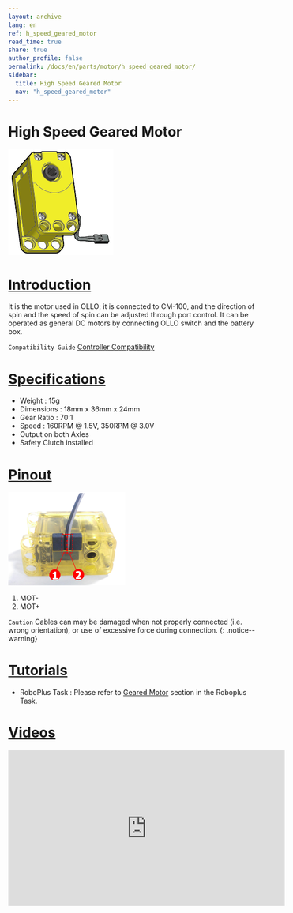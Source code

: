 ```yaml
---
layout: archive
lang: en
ref: h_speed_geared_motor
read_time: true
share: true
author_profile: false
permalink: /docs/en/parts/motor/h_speed_geared_motor/
sidebar:
  title: High Speed Geared Motor
  nav: "h_speed_geared_motor"
---
```


# High Speed Geared Motor

![](/assets/images/parts/motor/h_speed_geared_motor_product.png)

# [Introduction](#introduction)

It is the motor used in OLLO; it is connected to CM-100, and the direction of spin and the speed of spin can be adjusted through port control.
It can be operated as general DC motors by connecting OLLO switch and the battery box.

`Compatibility Guide` [Controller Compatibility]

# [Specifications](#specifications)

- Weight : 15g
- Dimensions : 18mm x 36mm x 24mm
- Gear Ratio : 70:1
- Speed : 160RPM @ 1.5V, 350RPM @ 3.0V
- Output on both Axles
- Safety Clutch installed

# [Pinout](#pinout)

![](/assets/images/parts/motor/h_speed_geared_motor_pinout.png)

1. MOT-
2. MOT+

`Caution` Cables can may be damaged when not properly connected (i.e. wrong orientation), or use of excessive force during connection.
{: .notice--warning}

# [Tutorials](#tutorials)

- RoboPlus Task : Please refer to [Geared Motor] section in the Roboplus Task.

# [Videos](#videos)

<iframe width="560" height="315" src="https://www.youtube.com/embed/-qRy_NDd5eU" frameborder="0" allowfullscreen></iframe>

[Controller Compatibility]: /docs/en/parts/controller/controller_compatibility/
[Geared Motor]: /docs/en/software/rplus1/task/programming_02/#reduction-motor
